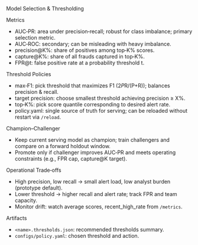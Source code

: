 Model Selection & Thresholding

Metrics
- AUC‑PR: area under precision‑recall; robust for class imbalance; primary selection metric.
- AUC‑ROC: secondary; can be misleading with heavy imbalance.
- precision@K%: share of positives among top‑K% scores.
- capture@K%: share of all frauds captured in top‑K%.
- FPR@t: false positive rate at a probability threshold t.

Threshold Policies
- max‑F1: pick threshold that maximizes F1 (2*P*R/(P+R)); balances precision & recall.
- target precision: choose smallest threshold achieving precision ≥ X%.
- top‑K%: pick score quantile corresponding to desired alert rate.
- policy.yaml: single source of truth for serving; can be reloaded without restart via `/reload`.

Champion–Challenger
- Keep current serving model as champion; train challengers and compare on a forward holdout window.
- Promote only if challenger improves AUC‑PR and meets operating constraints (e.g., FPR cap, capture@K target).

Operational Trade‑offs
- High precision, low recall → small alert load, low analyst burden (prototype default).
- Lower threshold → higher recall and alert rate; track FPR and team capacity.
- Monitor drift: watch average scores, recent_high_rate from `/metrics`.

Artifacts
- `<name>.thresholds.json`: recommended thresholds summary.
- `configs/policy.yaml`: chosen threshold and action.

